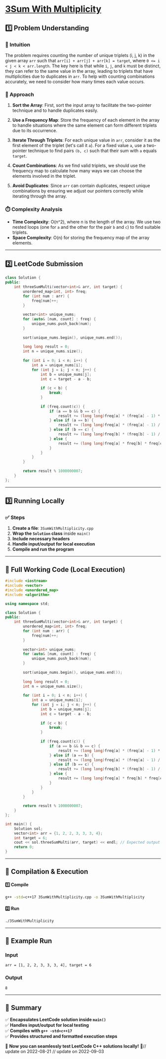 # **[3Sum With Multiplicity](https://leetcode.com/problems/3sum-with-multiplicity/description/)**  

## **1️⃣ Problem Understanding**  
### **📌 Intuition**  
The problem requires counting the number of unique triplets (i, j, k) in the given array `arr` such that `arr[i] + arr[j] + arr[k] = target`, where `0 <= i < j < k < arr.length`. The key here is that while `i`, `j`, and `k` must be distinct, they can refer to the same value in the array, leading to triplets that have multiplicities due to duplicates in `arr`. To help with counting combinations accurately, we need to consider how many times each value occurs.  

### **🚀 Approach**  
1. **Sort the Array**: First, sort the input array to facilitate the two-pointer technique and to handle duplicates easily.
  
2. **Use a Frequency Map**: Store the frequency of each element in the array to handle situations where the same element can form different triplets due to its occurrence.

3. **Iterate Through Triplets**: For each unique value in `arr`, consider it as the first element of the triplet (let's call it `a`). For a fixed value `a`, use a two-pointer technique to find pairs `(b, c)` such that their sum with `a` equals `target`.

4. **Count Combinations**: As we find valid triplets, we should use the frequency map to calculate how many ways we can choose the elements involved in the triplet.

5. **Avoid Duplicates**: Since `arr` can contain duplicates, respect unique combinations by ensuring we adjust our pointers correctly while iterating through the array.

### **⏱️ Complexity Analysis**  
- **Time Complexity**: O(n^2), where n is the length of the array. We use two nested loops (one for `a` and the other for the pair `b` and `c`) to find suitable triplets.
- **Space Complexity**: O(n) for storing the frequency map of the array elements.

---  

## **2️⃣ LeetCode Submission**  
```cpp
class Solution {
public:
    int threeSumMulti(vector<int>& arr, int target) {
        unordered_map<int, int> freq;
        for (int num : arr) {
            freq[num]++;
        }
        
        vector<int> unique_nums;
        for (auto& [num, count] : freq) {
            unique_nums.push_back(num);
        }
        
        sort(unique_nums.begin(), unique_nums.end());
        
        long long result = 0;
        int n = unique_nums.size();
        
        for (int i = 0; i < n; i++) {
            int a = unique_nums[i];
            for (int j = i; j < n; j++) {
                int b = unique_nums[j];
                int c = target - a - b;
                
                if (c < b) {
                    break;
                }
                
                if (freq.count(c)) {
                    if (a == b && b == c) {
                        result += (long long)freq[a] * (freq[a] - 1) * (freq[a] - 2) / 6;
                    } else if (a == b) {
                        result += (long long)freq[a] * (freq[a] - 1) / 2 * freq[c];
                    } else if (b == c) {
                        result += (long long)freq[b] * (freq[b] - 1) / 2 * freq[a];
                    } else {
                        result += (long long)freq[a] * freq[b] * freq[c];
                    }
                }
            }
        }
        
        return result % 1000000007;
    }
};
```  

---  

## **3️⃣ Running Locally**  
### **✅ Steps**  
1. **Create a file**: `3SumWithMultiplicity.cpp`  
2. **Wrap the `Solution` class** inside `main()`  
3. **Include necessary headers**  
4. **Handle input/output for local execution**  
5. **Compile and run the program**  

---  

## **📝 Full Working Code (Local Execution)**  
```cpp
#include <iostream>
#include <vector>
#include <unordered_map>
#include <algorithm>

using namespace std;

class Solution {
public:
    int threeSumMulti(vector<int>& arr, int target) {
        unordered_map<int, int> freq;
        for (int num : arr) {
            freq[num]++;
        }
        
        vector<int> unique_nums;
        for (auto& [num, count] : freq) {
            unique_nums.push_back(num);
        }
        
        sort(unique_nums.begin(), unique_nums.end());
        
        long long result = 0;
        int n = unique_nums.size();
        
        for (int i = 0; i < n; i++) {
            int a = unique_nums[i];
            for (int j = i; j < n; j++) {
                int b = unique_nums[j];
                int c = target - a - b;
                
                if (c < b) {
                    break;
                }
                
                if (freq.count(c)) {
                    if (a == b && b == c) {
                        result += (long long)freq[a] * (freq[a] - 1) * (freq[a] - 2) / 6;
                    } else if (a == b) {
                        result += (long long)freq[a] * (freq[a] - 1) / 2 * freq[c];
                    } else if (b == c) {
                        result += (long long)freq[b] * (freq[b] - 1) / 2 * freq[a];
                    } else {
                        result += (long long)freq[a] * freq[b] * freq[c];
                    }
                }
            }
        }
        
        return result % 1000000007;
    }
};

int main() {
    Solution sol;
    vector<int> arr = {1, 2, 2, 3, 3, 3, 4};
    int target = 6;
    cout << sol.threeSumMulti(arr, target) << endl; // Expected output based on example
    return 0;
}
```  

---  

## **🔧 Compilation & Execution**  
#### **1️⃣ Compile**  
```bash
g++ -std=c++17 3SumWithMultiplicity.cpp -o 3SumWithMultiplicity
```  

#### **2️⃣ Run**  
```bash
./3SumWithMultiplicity
```  

---  

## **🎯 Example Run**  
### **Input**  
```
arr = [1, 2, 2, 3, 3, 3, 4], target = 6
```  
### **Output**  
```
8
```  

---  

## **📌 Summary**  
✅ **Encapsulates LeetCode solution inside `main()`**  
✅ **Handles input/output for local testing**  
✅ **Compiles with `g++ -std=c++17`**  
✅ **Provides structured and formatted execution steps**  

🚀 **Now you can seamlessly test LeetCode C++ solutions locally!** 🚀// update on 2022-08-21
// update on 2022-09-03
